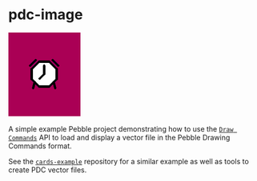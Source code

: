 # pdc-image

![screenshot](screenshots/screenshot.png)

A simple example Pebble project demonstrating how to use the 
[`Draw Commands`](https://developer.getpebble.com/docs/c/Graphics/Draw_Commands/) 
API to load and display a vector file in the Pebble Drawing Commands format.

See the [`cards-example`](https://github.com/pebble-examples/cards-example) 
repository for a similar example as well as tools to create PDC vector files.